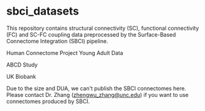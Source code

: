 # sbci_datasets
This repository contains structural connectivity (SC), functional connectivity (FC) and SC-FC coupling data preprocessed by the Surface-Based Connectome Integration (SBCI) pipeline.

Human Connectome Project Young Adult Data 

ABCD Study

UK Biobank

Due to the size and DUA, we can't publish the SBCI connectomes here. Please contact Dr. Zhang (zhengwu_zhang@unc.edu) if you want to use connectomes produced by SBCI. 

